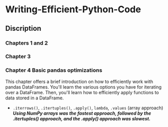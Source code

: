 # Writing-Efficient-Python-Code
## Discription

### Chapters 1 and 2 

### Chapter 3 
### Chapter 4 Basic pandas optimizations
This chapter offers a brief introduction on how to efficiently work with pandas DataFrames. You'll learn the various options you have for iterating over a DataFrame. Then, you'll learn how to efficiently apply functions to data stored in a DataFrame.
* `.iterrows()`, `.itertuples()`, `.apply()`, `lambda`, `.values` (array approach) 
***Using NumPy arrays was the fastest approach, followed by the .itertuples() approach, and the .apply() approach was slowest.***
